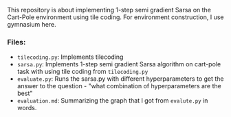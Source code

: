 This repository is about implementing 1-step semi gradient Sarsa on the Cart-Pole environment using tile coding.
For environment construction, I use gymnasium here.

### Files:<br>
- `tilecoding.py`: Implements tilecoding <br>
- `sarsa.py`: Implements 1-step semi gradient Sarsa algorithm on cart-pole task with using tile coding from `tilecoding.py` <br>
- `evaluate.py`: Runs the sarsa.py with different hyperparameters to get the answer to the question - "what combination of hyperparameters are the best"
- `evaluation.md`: Summarizing the graph that I got from `evalute.py` in words.
